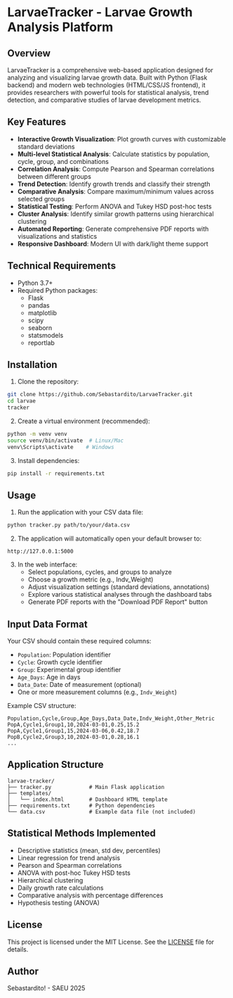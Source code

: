 # LarvaeTracker - Larvae Growth Analysis Platform

## Overview
LarvaeTracker is a comprehensive web-based application designed for analyzing and visualizing larvae growth data. Built with Python (Flask backend) and modern web technologies (HTML/CSS/JS frontend), it provides researchers with powerful tools for statistical analysis, trend detection, and comparative studies of larvae development metrics.

## Key Features
- **Interactive Growth Visualization**: Plot growth curves with customizable standard deviations
- **Multi-level Statistical Analysis**: Calculate statistics by population, cycle, group, and combinations
- **Correlation Analysis**: Compute Pearson and Spearman correlations between different groups
- **Trend Detection**: Identify growth trends and classify their strength
- **Comparative Analysis**: Compare maximum/minimum values across selected groups
- **Statistical Testing**: Perform ANOVA and Tukey HSD post-hoc tests
- **Cluster Analysis**: Identify similar growth patterns using hierarchical clustering
- **Automated Reporting**: Generate comprehensive PDF reports with visualizations and statistics
- **Responsive Dashboard**: Modern UI with dark/light theme support

## Technical Requirements
- Python 3.7+
- Required Python packages:
  - Flask
  - pandas
  - matplotlib
  - scipy
  - seaborn
  - statsmodels
  - reportlab

## Installation
1. Clone the repository:
```bash
git clone https://github.com/Sebastardito/LarvaeTracker.git
cd larvae
tracker
```

2. Create a virtual environment (recommended):
```bash
python -m venv venv
source venv/bin/activate  # Linux/Mac
venv\Scripts\activate    # Windows
```

3. Install dependencies:
```bash
pip install -r requirements.txt
```

## Usage
1. Run the application with your CSV data file:
```bash
python tracker.py path/to/your/data.csv
```

2. The application will automatically open your default browser to:
```
http://127.0.0.1:5000
```

3. In the web interface:
   - Select populations, cycles, and groups to analyze
   - Choose a growth metric (e.g., Indv_Weight)
   - Adjust visualization settings (standard deviations, annotations)
   - Explore various statistical analyses through the dashboard tabs
   - Generate PDF reports with the "Download PDF Report" button

## Input Data Format
Your CSV should contain these required columns:
- `Population`: Population identifier
- `Cycle`: Growth cycle identifier
- `Group`: Experimental group identifier
- `Age_Days`: Age in days
- `Data_Date`: Date of measurement (optional)
- One or more measurement columns (e.g., `Indv_Weight`)

Example CSV structure:
```
Population,Cycle,Group,Age_Days,Data_Date,Indv_Weight,Other_Metric
PopA,Cycle1,Group1,10,2024-03-01,0.25,15.2
PopA,Cycle1,Group1,15,2024-03-06,0.42,18.7
PopB,Cycle2,Group3,10,2024-03-01,0.28,16.1
...
```

## Application Structure
```
larvae-tracker/
├── tracker.py            # Main Flask application
├── templates/
│   └── index.html        # Dashboard HTML template
├── requirements.txt      # Python dependencies
└── data.csv              # Example data file (not included)
```

## Statistical Methods Implemented
- Descriptive statistics (mean, std dev, percentiles)
- Linear regression for trend analysis
- Pearson and Spearman correlations
- ANOVA with post-hoc Tukey HSD tests
- Hierarchical clustering
- Daily growth rate calculations
- Comparative analysis with percentage differences
- Hypothesis testing (ANOVA)

## License
This project is licensed under the MIT License. See the [LICENSE](LICENSE) file for details.

## Author
Sebastardito! - SAEU 2025
